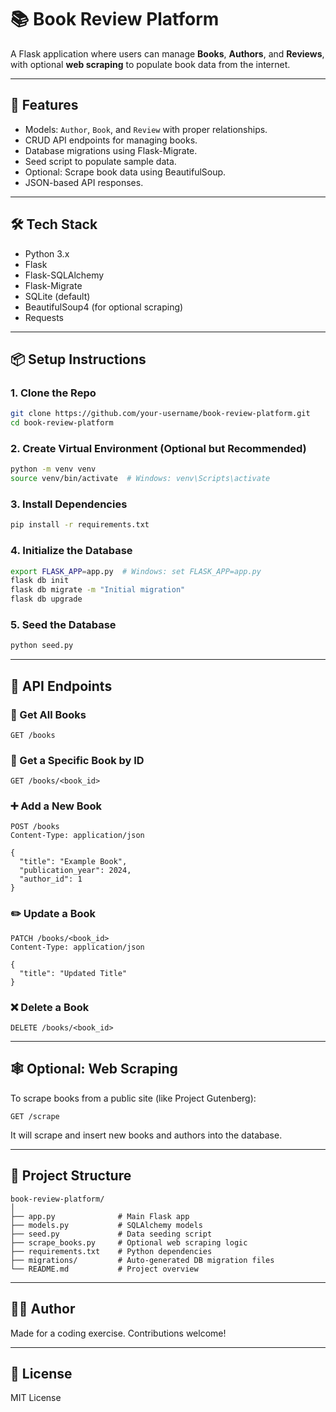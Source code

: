 # 📚 Book Review Platform

A Flask application where users can manage **Books**, **Authors**, and **Reviews**, with optional **web scraping** to populate book data from the internet.

---

## 🚀 Features

- Models: `Author`, `Book`, and `Review` with proper relationships.
- CRUD API endpoints for managing books.
- Database migrations using Flask-Migrate.
- Seed script to populate sample data.
- Optional: Scrape book data using BeautifulSoup.
- JSON-based API responses.

---

## 🛠 Tech Stack

- Python 3.x
- Flask
- Flask-SQLAlchemy
- Flask-Migrate
- SQLite (default)
- BeautifulSoup4 (for optional scraping)
- Requests

---

## 📦 Setup Instructions

### 1. Clone the Repo

```bash
git clone https://github.com/your-username/book-review-platform.git
cd book-review-platform
```

### 2. Create Virtual Environment (Optional but Recommended)

```bash
python -m venv venv
source venv/bin/activate  # Windows: venv\Scripts\activate
```

### 3. Install Dependencies

```bash
pip install -r requirements.txt
```

### 4. Initialize the Database

```bash
export FLASK_APP=app.py  # Windows: set FLASK_APP=app.py
flask db init
flask db migrate -m "Initial migration"
flask db upgrade
```

### 5. Seed the Database

```bash
python seed.py
```

---

## 🧪 API Endpoints

### 📘 Get All Books

```
GET /books
```

### 📕 Get a Specific Book by ID

```
GET /books/<book_id>
```

### ➕ Add a New Book

```
POST /books
Content-Type: application/json

{
  "title": "Example Book",
  "publication_year": 2024,
  "author_id": 1
}
```

### ✏️ Update a Book

```
PATCH /books/<book_id>
Content-Type: application/json

{
  "title": "Updated Title"
}
```

### ❌ Delete a Book

```
DELETE /books/<book_id>
```

---

## 🕸️ Optional: Web Scraping

To scrape books from a public site (like Project Gutenberg):

```
GET /scrape
```

It will scrape and insert new books and authors into the database.

---

## 📂 Project Structure

```
book-review-platform/
│
├── app.py              # Main Flask app
├── models.py           # SQLAlchemy models
├── seed.py             # Data seeding script
├── scrape_books.py     # Optional web scraping logic
├── requirements.txt    # Python dependencies
├── migrations/         # Auto-generated DB migration files
└── README.md           # Project overview
```

---

## 🧑‍💻 Author

Made for a coding exercise. Contributions welcome!

---

## 📜 License

MIT License